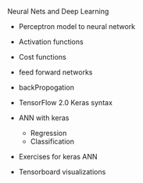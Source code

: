 Neural Nets and Deep Learning 
- Perceptron model to neural network 
- Activation functions 
- Cost functions 
- feed forward networks
- backPropogation 

- TensorFlow 2.0 Keras syntax 
- ANN with keras
  - Regression 
  - Classification 
- Exercises for keras ANN 
- Tensorboard visualizations  

